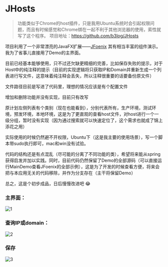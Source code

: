 # JHosts
> 功能类似于Chrome的host插件，只是我用Ubuntu系统时会引起权限问题，而且有时候感觉和Chrome绑在一起不利于其他浏览器的使用，索性就写了这个程序。
项目地址：https://github.com/b3log/JHosts

项目利用了一个非常漂亮的JavaFX扩展——[JFoenix](https://github.com/jfoenixadmin/JFoenix)
其有相当丰富的组件演示。我为了省事儿直接用了Demo的主界面。

目前已经基本能够使用，只不过还欠缺更精细的完善，比如保存失败的提示，对于Host中的纯注释的提示（目前的实现逻辑将只获取IP和Domain并重新生成一个列表进行写文件，这意味着纯注释会丢失，所以注释很重要的话要备份原文件）

文件路径目前是写进了代码里，理想的情况应该是有个配置文件

增加和删除功能并没有实现，目前只有改写

原计划左侧列表有个类别（现在也能看到），分别代表所有，生产环境，测试环境，预发环境，本地环境，这是为了更直观的查看host文件，对host进行一个一级分组，暂时没有实现（因为通过搜索就可以快速定位了，这个需求也就成了锦上添花之用）

实际使用的时候仍然避不开权限，Ubuntu下（这是我主要的使用场景），写一个脚本带sudo执行即可，mac和win没有试验。

代码的结构还是有点混乱（尽可能的分离了不同功能的类），希望将来能从spring获得启发并加以实践。同时，目前代码仍然保留了Demo的全部源码（可以直接运行MainDemo查看JFoenix的全部示例），这是为了开发的时候查看方便，将来会把与本应用无关的代码移除，并作为分支存在（主干将保留Demo）

总之，这是个初步成品，日后慢慢改进吧 :joy: 

### 主界面：

![1](https://user-images.githubusercontent.com/2569600/30356233-6416556c-986a-11e7-88f9-61a1b78173dd.png)

### 查询IP或domain：

![2](https://user-images.githubusercontent.com/2569600/30356234-6440e048-986a-11e7-9ca9-09017e5527ad.png)

### 保存

![3](https://user-images.githubusercontent.com/2569600/30356235-64460546-986a-11e7-91ec-dadac5ec13cb.png)

